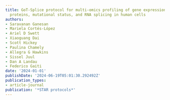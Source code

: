```yaml
---
title: GoT-Splice protocol for multi-omics profiling of gene expression, cell-surface
  proteins, mutational status, and RNA splicing in human cells
authors:
- Saravanan Ganesan
- Mariela Cortés-López
- Ariel D Swett
- Xiaoguang Dai
- Scott Hickey
- Paulina Chamely
- Allegra G Hawkins
- Sissel Juul
- Dan A Landau
- Federico Gaiti
date: '2024-01-01'
publishDate: '2024-06-19T05:01:30.292492Z'
publication_types:
- article-journal
publication: '*STAR protocols*'
---
```

